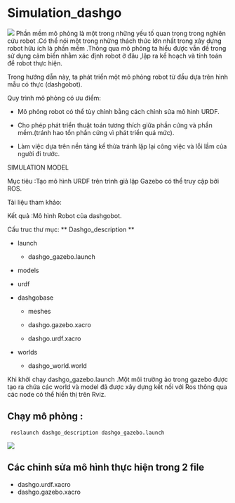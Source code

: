 # Simulation_dashgo
<img src='https://i.imgur.com/DWJA65k.png' >
Phần mềm mô phỏng là một trong những yếu tố quan trọng trong nghiên cứu robot .Có thể nói một trong những thách thức lớn nhất trong xây dựng robot hữu ích là phần mềm .Thông qua mô phỏng ta hiểu được vẫn đề trong sử dụng cảm biến nhằm xác định robot ở đâu ,lập ra kế hoạch và tính toán để robot thực hiện.

Trong hướng dẫn này, ta phát triển một mô phỏng robot từ đầu dựa trên hình mẫu có thực (dashgobot). 

Quy trình mô phỏng có ưu điểm:

- Mô phỏng robot có thể tùy chỉnh bằng cách chỉnh sửa mô hình URDF. 

- Cho phép phát triển thuật toán tương thích giữa phần cứng và phần mềm.(tránh hao tổn phần cứng vì phát triển quá mức).

- Làm việc dựa trên nền tảng kế thừa tránh lặp lại công việc và lỗi lầm của người đi trước.

SIMULATION MODEL

Mục tiêu :Tạo mô hình URDF trên trình giả lập Gazebo có thể truy cập bởi ROS.

Tài liệu tham khảo:

Kết quả :Mô hình Robot của dashgobot.

 Cấu truc thư mục:
** Dashgo_description **
- launch

  - dashgo_gazebo.launch
  
- models

- urdf

- dashgobase

  - meshes
  
  - dashgo.gazebo.xacro
  
  - dashgo.urdf.xacro
  
- worlds

  - dashgo_world.world

Khi khởi chạy dashgo_gazebo.launch .Một môi trường ảo trong gazebo được tạo ra chứa các world và model đã được xây dựng kết nối với Ros thông qua các node có thể hiển thị trên Rviz.

## Chạy mô phỏng :

`  roslaunch dashgo_description dashgo_gazebo.launch  `

<img src='https://imgur.com/CkoJwEa.png' >

## Các chỉnh sửa mô hình thực hiện trong 2 file 
-  dashgo.urdf.xacro  
-  dashgo.gazebo.xacro 

